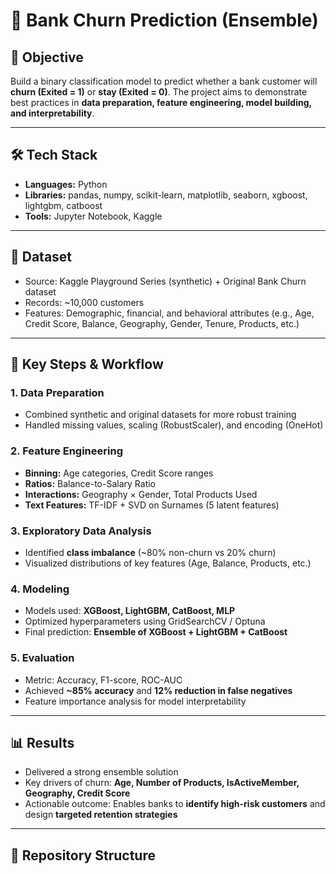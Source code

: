 # 🏦 Bank Churn Prediction (Ensemble)

## 🎯 Objective
Build a binary classification model to predict whether a bank customer will **churn (Exited = 1)** or **stay (Exited = 0)**. The project aims to demonstrate best practices in **data preparation, feature engineering, model building, and interpretability**.

---

## 🛠️ Tech Stack
- **Languages:** Python  
- **Libraries:** pandas, numpy, scikit-learn, matplotlib, seaborn, xgboost, lightgbm, catboost  
- **Tools:** Jupyter Notebook, Kaggle  

---

## 📂 Dataset
- Source: Kaggle Playground Series (synthetic) + Original Bank Churn dataset  
- Records: ~10,000 customers  
- Features: Demographic, financial, and behavioral attributes (e.g., Age, Credit Score, Balance, Geography, Gender, Tenure, Products, etc.)  

---

## 🔑 Key Steps & Workflow

### 1. Data Preparation
- Combined synthetic and original datasets for more robust training  
- Handled missing values, scaling (RobustScaler), and encoding (OneHot)  

### 2. Feature Engineering
- **Binning:** Age categories, Credit Score ranges  
- **Ratios:** Balance-to-Salary Ratio  
- **Interactions:** Geography × Gender, Total Products Used  
- **Text Features:** TF-IDF + SVD on Surnames (5 latent features)  

### 3. Exploratory Data Analysis
- Identified **class imbalance** (~80% non-churn vs 20% churn)  
- Visualized distributions of key features (Age, Balance, Products, etc.)  

### 4. Modeling
- Models used: **XGBoost, LightGBM, CatBoost, MLP**  
- Optimized hyperparameters using GridSearchCV / Optuna  
- Final prediction: **Ensemble of XGBoost + LightGBM + CatBoost**  

### 5. Evaluation
- Metric: Accuracy, F1-score, ROC-AUC  
- Achieved **~85% accuracy** and **12% reduction in false negatives**  
- Feature importance analysis for model interpretability  

---

## 📊 Results
- Delivered a strong ensemble solution 
- Key drivers of churn: **Age, Number of Products, IsActiveMember, Geography, Credit Score**  
- Actionable outcome: Enables banks to **identify high-risk customers** and design **targeted retention strategies**  

---

## 📁 Repository Structure

